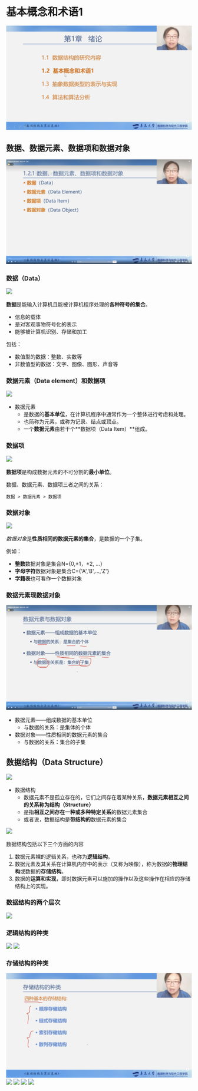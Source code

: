 # 基本概念和术语1

![](../images/charpter-1/1.2/0.png)

## 数据、数据元素、数据项和数据对象

![](../images/charpter-1/1.2/1.png)

### 数据（Data）

![](../images/charpter-1/1.2/2.png)

**数据**是能输入计算机且能被计算机程序处理的**各种符号的集合**。

* 信息的载体
* 是对客观事物符号化的表示
* 能够被计算机识别、存储和加工

包括：

* 数值型的数据：整数、实数等
* 非数值型的数据：文字、图像、图形、声音等

### 数据元素（Data element）和数据项

![](../images/charpter-1/1.2/3.png)

* 数据元素
  * 是数据的**基本单位**，在计算机程序中通常作为一个整体进行考虑和处理。
  * 也简称为元素，或称为记录、结点或顶点。
  * 一个**数据元素**由若干个**数据项（Data Item）**组成。

### 数据项

![](../images/charpter-1/1.2/4.png)

**数据项**是构成数据元素的不可分割的**最小单位**。

数据、数据元素、数据项三者之间的关系：

```
数据 > 数据元素 > 数据项
```

### 数据对象

![](../images/charpter-1/1.2/5.png)

*数据对象*是**性质相同的数据元素的集合**，是数据的一个子集。

例如：
* **整数**数据对象是集合N={0,±1，±2, ...}
* **字母字符**数据对象是集合C={'A','B',...,'Z'}
* **学籍表**也可看作一个数据对象

### 数据元素现数据对象

![](../images/charpter-1/1.2/6.png)

* 数据元素——组成数据的基本单位
  * 与数据的关系：是集体的个体
* 数据对象——性质相同的数据元素的集合
  * 与数据的关系：集合的子集

## 数据结构（Data Structure）

![](../images/charpter-1/1.2/7.png)

* 数据结构
  * 数据元素不是孤立存在的，它们之间存在着某种关系，**数据元素相互之间的关系称为结构（Structure）**
  * 是指**相互之间存在一种或多种特定关系**的数据元素集合
  * 或者说，数据结构是**带结构的**数据元素的集合

![](../images/charpter-1/1.2/8.png)

数据结构包括以下三个方面的内容

1. 数据元素裸的逻辑关系，也称为**逻辑结构**。
2. 数据元素及其关系在计算机内存中的表示（又称为映像），称为数据的**物理结构**或数据的**存储结构**。
3. 数据的**运算和实现**，即对数据元素可以施加的操作以及这些操作在相应的存储结构上的实现。

### 数据结构的两个层次

![](../images/charpter-1/1.2/9.png)


### 逻辑结构的种类

![](../images/charpter-1/1.2/10.png)
![](../images/charpter-1/1.2/11.png)

### 存储结构的种类

![](../images/charpter-1/1.2/12.png)
![](../images/charpter-1/1.2/13.png)
![](../images/charpter-1/1.2/14.png)
![](../images/charpter-1/1.2/15.png)
![](../images/charpter-1/1.2/16.png)


